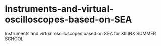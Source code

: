 # Instruments-and-virtual-oscilloscopes-based-on-SEA
Instruments and virtual oscilloscopes based on SEA for XILINX SUMMER SCHOOL
